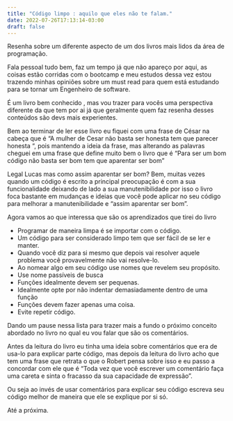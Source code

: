 ```yaml
---
title: "Código limpo : aquilo que eles não te falam."
date: 2022-07-26T17:13:14-03:00
draft: false 
---
```

Resenha sobre um diferente aspecto de um dos livros mais lidos da área de programação.

Fala pessoal tudo bem, faz um tempo já que não apareço por aqui, as coisas estão corridas com o bootcamp e meu estudos dessa vez estou trazendo minhas opiniões sobre um must read para quem está estudando para se tornar um Engenheiro de software.

É um livro bem conhecido , mas vou trazer para vocês uma perspectiva diferente da que tem por ai já que geralmente quem faz resenha desses conteúdos são devs mais experientes.

Bem ao terminar de ler esse livro eu fiquei com uma frase de César na cabeça que é “A mulher de Cesar não basta ser honesta tem que parecer honesta “, pois mantendo a ideia da frase, mas alterando as palavras cheguei em uma frase que define muito bem o livro que é “Para ser um bom código não basta ser bom tem que aparentar ser bom”

Legal Lucas mas como assim aparentar ser bom? Bem, muitas vezes quando um código é escrito a principal preocupação é com a sua funcionalidade deixando de lado a sua manutenibilidade por isso o livro foca bastante em mudanças e ideias que você pode aplicar no seu código para melhorar a manutenibilidade e “assim aparentar ser bom”.

Agora vamos ao que interessa que são os aprendizados que tirei do livro

- Programar de maneira limpa é se importar com o código.
- Um código para ser considerado limpo tem que ser fácil de se ler e manter.
- Quando você diz para si mesmo que depois vai resolver aquele problema você provavelmente não vai resolve-lo.
- Ao nomear algo em seu código use nomes que revelem seu propósito.
- Use nome passíveis de busca
- Funções idealmente devem ser pequenas.
- Idealmente opte por não indentar demasiadamente dentro de uma função
- Funções devem fazer apenas uma coisa.
- Evite repetir código.

Dando um pause nessa lista para trazer mais a fundo o próximo conceito abordado no livro no qual eu vou falar que são os comentários.

Antes da leitura do livro eu tinha uma ideia sobre comentários que era de usa-lo para explicar parte código, mas depois da leitura do livro acho que tem uma frase que retrata o que o Robert pensa sobre isso e eu passo a concordar com ele que é “Toda vez que você escrever um comentário faça uma careta e sinta o fracasso da sua capacidade de expressão”.

Ou seja ao invés de usar comentários para explicar seu código escreva seu código melhor de maneira que ele se explique por si só.


Até a próxima.